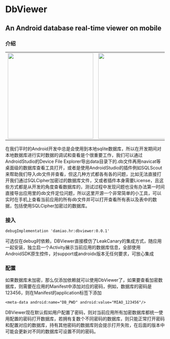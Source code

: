 # DbViewer
## An Android database real-time viewer on mobile

### 介绍
<table>
	<tr>
		<td>
    	<center>
      	<img src="https://s1.ax1x.com/2020/04/17/JEcrVO.jpg" width = "270" height = “480” /></center>
    </td>
		<td>
    	<center>
      	<img src="https://s1.ax1x.com/2020/04/17/JEcsaD.md.jpg" width = "270" height = “480”/>
      </center>
  	</td>
		<td>
    	<center>
      	<img src="https://s1.ax1x.com/2020/04/17/JEcyIe.jpg" width = "270" height = “480”/>
    	</center>
    </td>
	</tr>
</table>


在我们平时的Android开发中总是会使用到本地sqlite数据库，所以在开发期间对本地数据库进行实时数据的调试和查看是个很重要工作，我们可以通过AndroidStudio的Device File Explorer导出data目录下的.db文件再用navicat等桌面级的数据库查看工具打开，或者是使用AndroidStudio的插件例如SQLScout来帮助我们导入db文件并查看，但这几种方式都各有各的问题，比如无法直接打开我们通过SQLCipher加密过的数据库文件，又或者插件本身需要License，且这些方式都是从开发的角度查看数据库的，测试过程中发现问题也没有办法第一时间直接导出应用里的db文件定位问题，所以这里开源一个非常简单的小工具，可以实时在手机上查看当前应用的所有db文件并可以打开查看所有表以及表中的数据，包括使用SQLCipher加密过的数据库。

### 接入

`debugImplementation 'damiao.hr:dbviewer:0.0.1'`

可选仅在debug时依赖，DBViewer直接模仿了LeakCanary的集成方式，随应用一起安装，独立启一个Activity展示当前应用的数据库信息，全部使用AndroidSDK原生控件，对support或androidx版本无任何要求，可放心集成

### 配置

如果数据库未加密，那么仅添加依赖就可以使用DbViewer了，如果要查看加密数据库，则需要在应用的Manifest中添加对应的密码，例如，数据库的密码是123456，则在Manifest的application标签下添加

`<meta-data android:name="DB_PWD" android:value="MIAO_123456"/>`

DBViewer现在默认假如用户配置了密码，则对当前应用所有加密数据库都统一使用配置的密码打开数据库，若拥有复数个不同密码的数据库，则只能正常打开密码和配置对应的数据库，持有其他密码的数据库则会提示打开失败，在后面的版本中可能会更新对不同的数据库可设置不同的密码。
